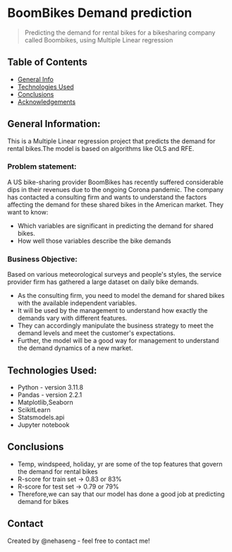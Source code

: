 # BoomBikes Demand prediction
> Predicting the demand for rental bikes for a bikesharing company called Boombikes, using Multiple Linear regression


## Table of Contents
* [General Info](#general-information)
* [Technologies Used](#technologies-used)
* [Conclusions](#conclusions)
* [Acknowledgements](#acknowledgements)

## General Information:
This is a Multiple Linear regression project that predicts the demand for rental bikes.The model is based on algorithms like OLS and RFE.

### Problem statement:
A US bike-sharing provider BoomBikes has recently suffered considerable dips in their revenues due to the ongoing Corona pandemic.
The company has contacted a consulting firm and wants to understand the factors affecting the demand for these shared bikes in the American market. 
They want to know:
- Which variables are significant in predicting the demand for shared bikes.
- How well those variables describe the bike demands

### Business Objective:
Based on various meteorological surveys and people's styles, the service provider firm has gathered a large dataset on daily bike demands.

- As the consulting firm, you need to model the demand for shared bikes with the available independent variables.
- It will be used by the management to understand how exactly the demands vary with different features.
- They can accordingly manipulate the business strategy to meet the demand levels and meet the customer's expectations.
- Further, the model will be a good way for management to understand the demand dynamics of a new market.
  
## Technologies Used:
- Python - version 3.11.8
- Pandas - version 2.2.1
- Matplotlib,Seaborn
- ScikitLearn 
- Statsmodels.api
- Jupyter notebook

## Conclusions
- Temp, windspeed, holiday, yr are some of the top features that govern the demand for rental bikes 
- R-score for train set -> 0.83 or 83% 
- R-score for test set -> 0.79 or 79% 
- Therefore,we can say that our model has done a good job at predicting demand for bikes 


## Contact
Created by @nehaseng - feel free to contact me!

